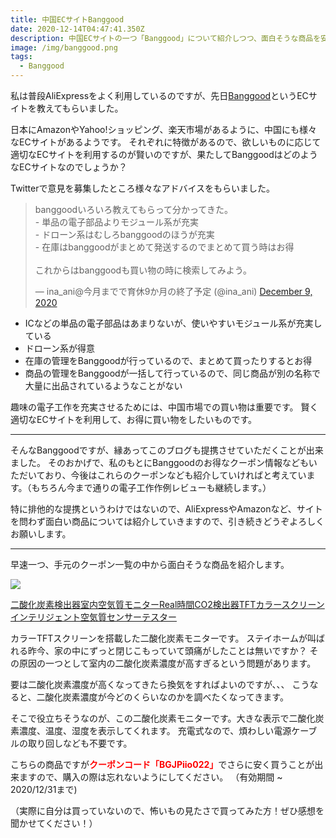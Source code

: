 ```yaml
---
title: 中国ECサイトBanggood
date: 2020-12-14T04:47:41.350Z
description: 中国ECサイトの一つ「Banggood」について紹介しつつ、面白そうな商品を安く買えるクーポンについて紹介します。
image: /img/banggood.png
tags:
  - Banggood
---
```

私は普段AliExpressをよく利用しているのですが、先日[Banggood](https://jp.banggood.com/)というECサイトを教えてもらいました。

日本にAmazonやYahoo!ショッピング、楽天市場があるように、中国にも様々なECサイトがあるようです。
それぞれに特徴があるので、欲しいものに応じて適切なECサイトを利用するのが賢いのですが、果たしてBanggoodはどのようなECサイトなのでしょうか？

Twitterで意見を募集したところ様々なアドバイスをもらいました。

<blockquote class="twitter-tweet"><p lang="ja" dir="ltr">banggoodいろいろ教えてもらって分かってきた。<br> - 単品の電子部品よりモジュール系が充実<br> - ドローン系はむしろbanggoodのほうが充実<br> - 在庫はbanggoodがまとめて発送するのでまとめて買う時はお得<br><br>これからはbanggoodも買い物の時に検索してみよう。</p>&mdash; ina_ani@今月までで育休9か月の終了予定 (@ina_ani) <a href="https://twitter.com/ina_ani/status/1336643605209870336?ref_src=twsrc%5Etfw">December 9, 2020</a></blockquote> <script async src="https://platform.twitter.com/widgets.js" charset="utf-8"></script>

* ICなどの単品の電子部品はあまりないが、使いやすいモジュール系が充実している
* ドローン系が得意
* 在庫の管理をBanggoodが行っているので、まとめて買ったりするとお得
* 商品の管理をBanggoodが一括して行っているので、同じ商品が別の名称で大量に出品されているようなことがない

趣味の電子工作を充実させるためには、中国市場での買い物は重要です。
賢く適切なECサイトを利用して、お得に買い物をしたいものです。

- - -

そんなBanggoodですが、縁あってこのブログも提携させていただくことが出来ました。
そのおかげで、私のもとにBanggoodのお得なクーポン情報などもいただいており、今後はこれらのクーポンなども紹介していければと考えています。（もちろん今まで通りの電子工作作例レビューも継続します。）

特に排他的な提携というわけではないので、AliExpressやAmazonなど、サイトを問わず面白い商品については紹介していきますので、引き続きどうぞよろしくお願いします。

- - -

早速一つ、手元のクーポン一覧の中から面白そうな商品を紹介します。

![](/img/banggood-air-quality-meters.jpg)

[二酸化炭素検出器室内空気質モニターReal時間CO2検出器TFTカラースクリーンインテリジェント空気質センサーテスター](https://jp.banggood.com/Carbon-Dioxide-Detector-Indoor-Air-Quality-Monitor-Real-Time-CO2-Detector-TFT-Color-Screen-Intelligent-Air-Quality-Sensor-Tester-p-1742340.html?p=0M092355466124202012)

カラーTFTスクリーンを搭載した二酸化炭素モニターです。
ステイホームが叫ばれる昨今、家の中にずっと閉じこもっていて頭痛がしたことは無いですか？
その原因の一つとして室内の二酸化炭素濃度が高すぎるという問題があります。

要は二酸化炭素濃度が高くなってきたら換気をすればよいのですが、、、 こうなると、二酸化炭素濃度が今どのくらいなのかを調べたくなってきます。

そこで役立ちそうなのが、この二酸化炭素モニターです。大きな表示で二酸化炭素濃度、温度、湿度を表示してくれます。
充電式なので、煩わしい電源ケーブルの取り回しなども不要です。

こちらの商品ですが<span style="color:red;">**クーポンコード「BGJPiio022」**</span>でさらに安く買うことが出来ますので、購入の際は忘れないようにしてください。
（有効期間 ~ 2020/12/31まで)

（実際に自分は買っていないので、怖いもの見たさで買ってみた方！ぜひ感想を聞かせてください！）
